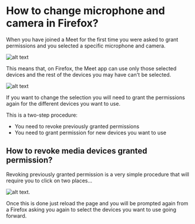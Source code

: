 # How to change microphone and camera in Firefox?

When you have joined a Meet for the first time you were asked to grant permissions and you selected a specific microphone and camera.

![alt text](https://meet-cdn.azureedge.net/assets/help/en-us/firefox-permissions-mac.png?v=1 "Firefox permissions screen")

This means that, on Firefox, the Meet app can use only those selected devices and the rest of the devices you may have can't be selected. 

![alt text](https://meet-cdn.azureedge.net/assets/help/en-us/firefox-device-config.png?v=1 "Meet device configuration screen on Firefox")

If you want to change the selection you will need to grant the permissions again for the different devices you want to use.

This is a two-step procedure:

- You need to revoke previously granted permissions
- You need to grant permission for new devices you want to use

## How to revoke media devices granted permission?

Revoking previously granted permission is a very simple procedure that will require you to click on two places...

![alt text](https://meet-cdn.azureedge.net/assets/help/en-us/firefox-perm-revoke-mac.png?v=1 "Revoking granted browser permissions").

Once this is done just reload the page and you will be prompted again from a Firefox asking you again to select the devices you want to use going forward.
